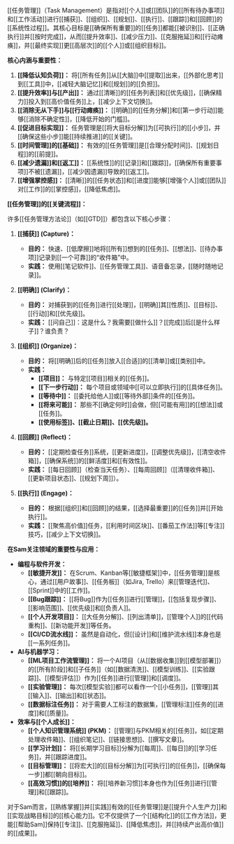 [[任务管理]]（Task Management）是指对[[个人]]或[[团队]]的[[所有待办事项]]和[[工作活动]]进行[[捕获]]、[[组织]]、[[规划]]、[[执行]]、[[跟踪]]和[[回顾]]的[[系统性过程]]。其核心目标是[[确保所有重要]]的[[任务]]都能[[被识别]]、[[正确执行]]并[[按时完成]]，从而[[提升效率]]、[[减少压力]]、[[克服拖延]]和[[行动瘫痪]]，并[[最终实现]]更[[高层次]]的[[个人]]或[[组织目标]]。

**核心内涵与重要性：**

1.  **[[降低认知负荷]]：** 将[[所有任务]]从[[大脑]]中[[提取]]出来，[[外部化思考]]到[[工具]]中，[[减轻大脑记忆]]和[[规划]]的[[负担]]。
2.  **[[提升效率]]与[[产出]]：** 通过[[清晰]]的[[任务列表]]和[[优先级]]，[[确保精力]]投入到[[高价值任务]]上，[[减少上下文切换]]。
3.  **[[消除无从下手]]与[[行动瘫痪]]：** [[明确]]的[[任务分解]]和[[第一步行动]]能够[[消除不确定性]]，[[降低开始的门槛]]。
4.  **[[促进目标实现]]：** 任务管理是[[将大目标分解]]为[[可执行]]的[[小步]]，并[[确保这些小步]]能[[持续推进]]的[[关键]]。
5.  **[[时间管理]]的[[基础]]：** 有效的[[任务管理]]是[[合理分配时间]]、[[规划日程]]的[[前提]]。
6.  **[[减少遗漏]]和[[返工]]：** [[系统性]]的[[记录]]和[[跟踪]]，[[确保所有重要事项]]不被[[遗漏]]，[[减少因遗漏]]导致的[[返工]]。
7.  **[[增强掌控感]]：** [[清晰]]的[[任务状态]]和[[进度]]能够[[增强个人]]或[[团队]]对[[工作]]的[[掌控感]]，[[降低焦虑]]。

**[[任务管理]]的[[关键流程]]：**

许多[[任务管理方法论]]（如[[GTD]]）都包含以下核心步骤：

1.  **[[捕获]] (Capture)：**
    *   **目的：** 快速、[[低摩擦]]地将[[所有]]想到的[[任务]]、[[想法]]、[[待办事项]]记录到[[一个可靠]]的“收件箱”中。
    *   **实践：** 使用[[笔记软件]]、[[任务管理工具]]、语音备忘录，[[随时随地记录]]。

2.  **[[明确]] (Clarify)：**
    *   **目的：** 对捕获到的[[任务]]进行[[处理]]，[[明确]]其[[性质]]、[[目标]]、[[行动]]和[[优先级]]。
    *   **实践：** [[问自己]]：这是什么？我需要[[做什么]]？[[完成]]后[[是什么样子]]？谁负责？

3.  **[[组织]] (Organize)：**
    *   **目的：** 将[[明确]]后的[[任务]]放入[[合适]]的[[清单]]或[[类别]]中。
    *   **实践：**
        *   **[[项目]]：** 与特定[[项目]]相关的[[任务]]。
        *   **[[下一步行动]]：** 每个项目或领域中[[可以立即执行]]的[[具体任务]]。
        *   **[[等待中]]：** [[委托给他人]]或[[等待外部]]条件的[[任务]]。
        *   **[[将来可能]]：** 那些不[[确定何时]]会做，但[[可能有用]]的[[想法]]或[[任务]]。
        *   **[[使用标签]]、[[截止日期]]、[[优先级]]。**

4.  **[[回顾]] (Reflect)：**
    *   **目的：** [[定期检查任务]]系统，[[更新进度]]，[[调整优先级]]，[[清空收件箱]]，[[确保系统]]的[[鲜活度]]和[[有效性]]。
    *   **实践：** [[每日回顾]]（检查当天任务）、[[每周回顾]]（[[清理收件箱]]、[[更新项目状态]]、[[规划下周]]）。

5.  **[[执行]] (Engage)：**
    *   **目的：** 根据[[组织]]和[[回顾]]的结果，[[选择最重要]]的[[任务]]并[[开始执行]]。
    *   **实践：** [[聚焦高价值]]任务，[[利用时间区块]]、[[番茄工作法]]等[[专注]]技巧，[[减少上下文切换]]。

**在Sam关注领域的重要性与应用：**

*   **编程与软件开发：**
    *   **[[敏捷开发]]：** 在Scrum、Kanban等[[敏捷框架]]中，[[任务管理]]是核心，通过[[用户故事]]、[[任务板]]（如Jira, Trello）来[[管理迭代]]、[[Sprint]]中的[[工作]]。
    *   **[[Bug跟踪]]：** [[将Bug]]作为[[任务]]进行[[管理]]，[[包括复现步骤]]、[[影响范围]]、[[优先级]]和[[负责人]]。
    *   **[[个人开发项目]]：** [[大任务分解]]、[[列出清单]]，[[管理个人]]的[[代码重构]]、[[新功能开发]]等任务。
    *   **[[CI/CD流水线]]：** 虽然是自动化，但[[设计]]和[[维护流水线]]本身也是[[一系列任务]]。
*   **AI与机器学习：**
    *   **[[ML项目工作流管理]]：** 将一个AI项目（从[[数据收集]]到[[模型部署]]）的[[所有阶段]]和[[子任务]]（如[[数据清洗]]、[[模型训练]]、[[实验跟踪]]、[[模型评估]]）作为[[任务]]进行[[管理]]和[[调度]]。
    *   **[[实验管理]]：** 每次[[模型实验]]都可以看作一个[[小任务]]，[[管理]]其[[输入]]、[[输出]]和[[状态]]。
    *   **[[数据标注任务]]：** 对于需要人工标注的数据集，[[管理标注]]任务的[[进度]]和[[质量]]。
*   **效率与[[个人成长]]：**
    *   **[[个人知识管理系统]] (PKM)：** [[管理]]与PKM相关的[[任务]]，如[[定期处理收件箱]]、[[组织笔记]]、[[链接思想]]、[[撰写文章]]。
    *   **[[学习计划]]：** 将[[长期学习目标]]分解为[[每周]]、[[每日]]的[[学习任务]]，并[[跟踪进度]]。
    *   **[[目标管理]]：** [[将宏大]]的[[目标分解]]为[[可执行]]的[[任务]]，[[确保每一步]]都[[朝向目标]]。
    *   **[[高效习惯]]的[[培养]]：** 将[[培养新习惯]]本身也作为[[任务]]进行[[管理]]和[[跟踪]]。

对于Sam而言，[[熟练掌握]]并[[实践]]有效的[[任务管理]]是[[提升个人生产力]]和[[实现战略目标]]的[[核心能力]]。它不仅提供了一个[[结构化]]的[[工作方法]]，更能[[帮助Sam]]保持[[专注]]、[[克服拖延]]、[[降低焦虑]]，并[[持续产出高价值]]的[[成果]]。